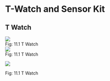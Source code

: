 # T-Watch and Sensor Kit

## T Watch

 <img style="display:block;margin:auto" src='../../../../imgs/header.jpg'>    
 <figcaption> Fig: 11.1 T Watch </figcaption>               

 <img style="display:block;margin:auto" src='../../../../imgs/peri.png'>    
 <figcaption> Fig: 11.1 T Watch </figcaption>               

 <img style="display:block;margin:auto"
src='../../../../imgs/watchPinout.png'>    
 <figcaption> Fig: 11.1 T Watch </figcaption>               
